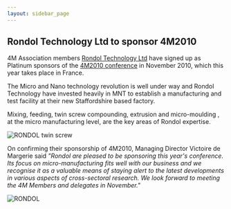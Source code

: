 ```yaml
---
layout: sidebar_page
---
```


## Rondol Technology Ltd to sponsor 4M2010

4M Association members [Rondol Technology Ltd](http://www.rondol.com/) have signed up as Platinum sponsors of the [4M2010 conference](/4m-association/conference/2010) in November 2010, which this year takes place in France.
<!--break-->
The Micro and Nano technology revolution is well under way and Rondol Technology have invested heavily in MNT  to establish a manufacturing and test facility at their new Staffordshire based factory.  

Mixing, feeding, twin screw compounding, extrusion and micro-moulding , at the micro manufacturing level, are the key areas of Rondol expertise.   
 
  ![RONDOL twin screw](/4m-association/assets/images/microlab_screws.jpg)  


On confirming their sponsorship of 4M2010, Managing Director Victoire de Margerie said *"Rondol are pleased to be sponsoring this year's conference. Its focus on micro-manufacturing fits well with our business and we recognise it as a valuable means of staying alert to the latest developments in various aspects of cross-sectoral research. We look forward to meeting the 4M Members and delegates in November."*


  
![RONDOL](/4m-association/assets/images/logo_web_address_400.jpg)